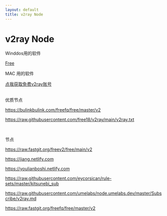 ```yaml
---
layout: default
title: v2ray Node
---
```


# v2ray Node

Winddos用的软件  
  
[Free](https://github.com/freefq/free)  

MAC 用的软件  
  
[点我获取免费v2ray账号](https://github.com/Alvin9999/new-pac/wiki/v2ray免费账号)  
<br>  
  
优质节点  

<https://bulinkbulink.com/freefq/free/master/v2>

<https://raw.githubusercontent.com/free18/v2ray/main/v2ray.txt>  

<br>  
  
节点  

<https://raw.fastgit.org/freev2/free/main/v2>  

<https://jiang.netlify.com>

<https://youlianboshi.netlify.com>

<https://raw.githubusercontent.com/eycorsican/rule-sets/master/kitsunebi_sub>

<https://raw.githubusercontent.com/umelabs/node.umelabs.dev/master/Subscribe/v2ray.md>

<https://raw.fastgit.org/freefq/free/master/v2>  
